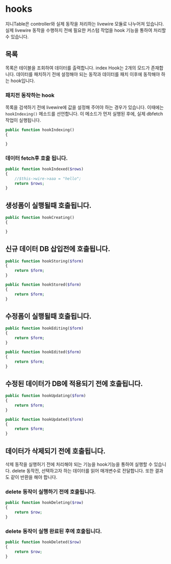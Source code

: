 # hooks
지니Table은 controller와 실제 동작을 처리하는 livewire 모듈로 나누어져 있습니다.
실제 livewire 동작을 수행하지 전에 필요한 커스텀 작업을 hook 기능을 통하여 처리할 수 있습니다.



## 목록 
목록은 테이블을 조회하여 데이터를 출력합니다. index Hook는 2개의 모드가 존재합니다.
데이터를 패치하기 전에 설정해야 되는 동작과 데이터를 패치 이후에 동작해야 하는 hook입니다.

### 패치전 동작하는 hook
목록을 검색하기 전에 livewire에 값을 설정해 주어야 하는 경우가 있습니다. 이때에는 `hookIndexing()` 메소드를
선언합니다. 이 메소드가 먼저 실행된 후에, 실제 dbfetch 작업이 실행됩니다.

```php
public function hookIndexing()
{

}
```

### 데이터 fetch후 호출 됩니다.
```php
public function hookIndexed($rows)
{
    //$this->wire->aaa = "hello";
    return $rows;
}
```

## 생성폼이 실행될때 호출됩니다.
```php
public function hookCreating()
{

}
```

## 신규 데이터 DB 삽입전에 호출됩니다.

```php
public function hookStoring($form)
{
    return $form;
}
```

```php
public function hookStored($form)
{
    return $form;
}
```

## 수정폼이 실행될때 호출됩니다.

```php
public function hookEditing($form)
{
    return $form;
}
```

```php
public function hookEdited($form)
{
    return $form;
}
```

## 수정된 데이터가 DB에 적용되기 전에 호출됩니다.

```php
public function hookUpdating($form)
{
    return $form;
}
```

```php
public function hookUpdated($form)
{
    return $form;
}
```


## 데이터가 삭제되기 전에 호출됩니다.
삭제 동작을 실행허기 전에 처리해야 되는 기능을 hook기능을 통하여 실행할 수 있습니다.
delete 동작전, 선택하고자 하는 데이터를 읽어 매개변수로 전달합니다.
또한 결과도 같이 반환을 해야 합니다.

### delete 동작이 실행하기 전에 호출됩니다.
```php
public function hookDeleting($row)
{
    return $row;
}
```

### delete 동작이 실행 완료된 후에 호출됩니다.
```php
public function hookDeleted($row)
{
    return $row;
}
```
